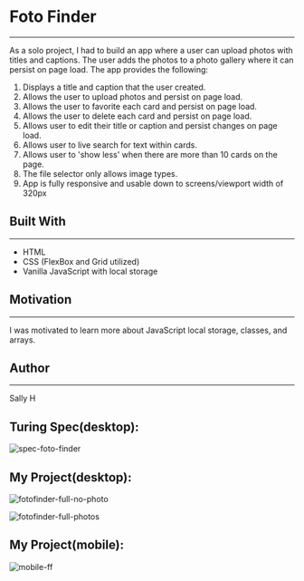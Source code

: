 # Foto Finder
---
As a solo project, I had to build an app where a user can upload photos with titles and captions. The user adds the photos to a 
photo gallery where it can persist on page load. 
The app provides the following:
1. Displays a title and caption that the user created.
2. Allows the user to upload photos and persist on page load.
3. Allows the user to favorite each card and persist on page load.
4. Allows the user to delete each card and persist on page load.
5. Allows user to edit their title or caption and persist changes on page load.
6. Allows user to live search for text within cards.
7. Allows user to 'show less' when there are more than 10 cards on the page.
8. The file selector only allows image types.
9. App is fully responsive and usable down to screens/viewport width of 320px

## Built With
---
* HTML
* CSS (FlexBox and Grid utilized)
* Vanilla JavaScript with local storage


## Motivation
---
I was motivated to learn more about JavaScript local storage, classes, and arrays. 

## Author
---
Sally H

Turing Spec(desktop):
---

![spec-foto-finder](https://user-images.githubusercontent.com/40863560/50869944-56352100-1373-11e9-8798-cc4105bee22c.jpg)

My Project(desktop):
---
![fotofinder-full-no-photo](https://user-images.githubusercontent.com/40863560/50869804-ce4f1700-1372-11e9-9577-228b5619de17.png)

![fotofinder-full-photos](https://user-images.githubusercontent.com/40863560/50869825-e6269b00-1372-11e9-904d-e6cd6a28a1ce.png)

My Project(mobile):
---
![mobile-ff](https://user-images.githubusercontent.com/40863560/50875284-f0ea2b80-1384-11e9-8271-ea0c26b332e4.png)



